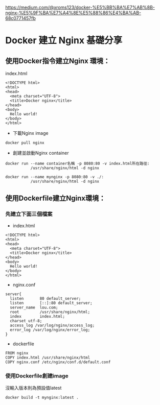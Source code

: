 https://medium.com/@xroms123/docker-%E5%BB%BA%E7%AB%8B-nginx-%E5%9F%BA%E7%A4%8E%E5%88%86%E4%BA%AB-68c0771457fb

# Docker 建立 Nginx 基礎分享
## 使用Docker指令建立Nginx 環境：
index.html
```
<!DOCTYPE html>
<html>
<head>
  <meta charset="UTF-8">
  <title>Docker nginx</title>
</head>
<body>
  Hello world!
</body>
</html>
```
* 下載Nginx image
```
docker pull nginx
```
* 創建並啟動Nginx container
```
docker run --name container名稱 -p 8080:80 -v index.html所在路徑:
           /usr/share/nginx/html -d nginx
           
docker run --name mynginx -p 8080:80 -v ./:
           /usr/share/nginx/html -d nginx
```
## 使用Dockerfile建立Nginx環境：

### 先建立下面三個檔案

* index.html 
```
<!DOCTYPE html>
<html>
<head>
  <meta charset="UTF-8">
  <title>Docker nginx</title>
</head>
<body>
  Hello world!
</body>
</html>
```

* nginx.conf
```
server{
  listen       80 default_server;
  listen       [::]:80 default_server;
  server_name  lou.com;
  root         /usr/share/nginx/html;
  index        index.html;
  charset utf-8;
  access_log /var/log/nginx/access_log;
  error_log /var/log/nginx/error_log;
}
```
* dockerfile
```
FROM nginx
COPY index.html /usr/share/nginx/html
COPY nginx.conf /etc/nginx/conf.d/default.conf
```
### 使用Dockerfile創建image

沒輸入版本則為預設值latest
```
docker build -t mynginx:latest .
```

